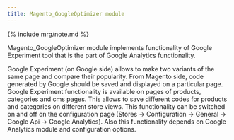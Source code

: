 ```yaml
---
title: Magento_GoogleOptimizer module
---
```


{% include mrg/note.md %}

Magento_GoogleOptimizer module implements functionality of Google Experiment tool that is the part of Google Analytics functionality.

Google Experiment (on Google side) allows to make two variants of the same page and compare their popularity. 
From Magento side, code generated by Google should be saved and displayed on a particular page.
Google Experiment functionality is available on pages of products, categories and cms pages. 
This allows to save different codes for products and categories on different store views.
This functionality can be switched on and off on the configuration page (Stores -> Configuration -> General -> Google Api -> Google Analytics).
Also this functionality depends on Google Analytics module and configuration options.
